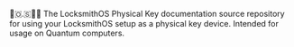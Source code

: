 🔐️🇴.🇸🔑️📖️ The LocksmithOS Physical Key documentation source repository for using your LocksmithOS setup as a physical key device. Intended for usage on Quantum computers.
